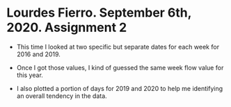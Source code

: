 # Lourdes Fierro. September 6th, 2020. Assignment 2

- This time I looked at two specific but separate dates for each week for 2016 and 2019.

- Once I got those values, I kind of guessed the same week flow value for this year.

- I also plotted a portion of days for 2019 and 2020 to help me identifying an overall tendency in the data.
